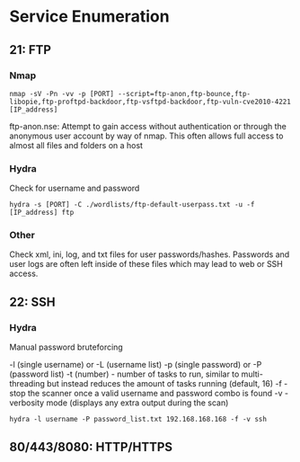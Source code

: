# Service Enumeration
## 21: FTP

### Nmap

```
nmap -sV -Pn -vv -p [PORT] --script=ftp-anon,ftp-bounce,ftp-libopie,ftp-proftpd-backdoor,ftp-vsftpd-backdoor,ftp-vuln-cve2010-4221 [IP_address]
```

ftp-anon.nse: Attempt to gain access without authentication or through the anonymous user account by way of nmap. This often allows full access to almost all files and folders on a host

### Hydra
Check for username and password

```
hydra -s [PORT] -C ./wordlists/ftp-default-userpass.txt -u -f [IP_address] ftp
```
### Other
Check xml, ini, log, and txt files for user passwords/hashes. Passwords and user logs are often left inside of these files which may lead to web or SSH access.

## 22: SSH
### Hydra
Manual password bruteforcing

-l (single username) or -L (username list)
-p (single password) or -P (password list)
-t (number) - number of tasks to run, similar to multi-threading but instead reduces the amount of tasks running (default, 16)
-f - stop the scanner once a valid username and password combo is found
-v - verbosity mode (displays any extra output during the scan)

```
hydra -l username -P password_list.txt 192.168.168.168 -f -v ssh
```

## 80/443/8080: HTTP/HTTPS
